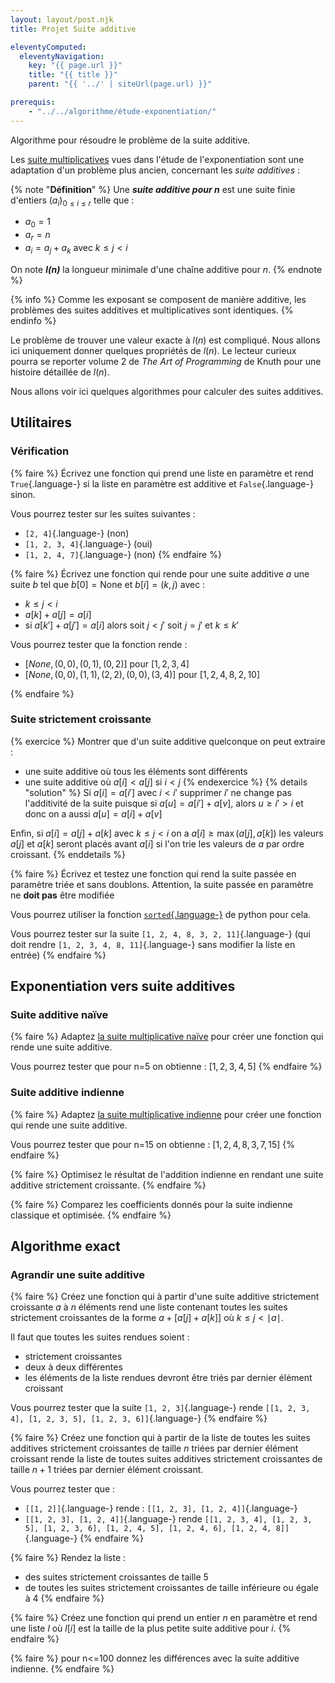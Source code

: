 ```yaml
---
layout: layout/post.njk 
title: Projet Suite additive

eleventyComputed:
  eleventyNavigation:
    key: "{{ page.url }}"
    title: "{{ title }}"
    parent: "{{ '../' | siteUrl(page.url) }}"

prerequis:
    - "../../algorithme/étude-exponentiation/"
---
```


<!-- début résumé -->

Algorithme pour résoudre le problème de la suite additive.

<!-- end résumé -->

Les [suite multiplicatives](../../algorithme/étude-exponentiation#suite-multiplicative) vues dans l'étude de l'exponentiation sont une adaptation d'un problème plus ancien, concernant les *suite additives* :

{% note "**Définition**" %}
Une ***suite additive pour $n$*** est une suite finie d'entiers $(a_i)_{0\leq i \leq r}$ telle que :

* $a_0 = 1$
* $a_r = n$
* $a_i = a_j + a_k$ avec $k \leq j < i$

On note ***$l(n)$*** la longueur minimale d'une chaîne additive pour $n$.
{% endnote %}

{% info %}
Comme les exposant se composent de manière additive, les problèmes des suites additives et multiplicatives sont identiques.
{% endinfo %}

Le problème de trouver une valeur exacte à $l(n)$ est compliqué. Nous allons ici uniquement donner quelques propriétés de $l(n)$. Le lecteur curieux pourra se reporter volume 2 de *The Art of Programming* de Knuth pour une histoire détaillée de $l(n)$.

Nous allons voir ici quelques algorithmes pour calculer des suites additives.

## Utilitaires

### Vérification

{% faire %}
Écrivez une fonction qui prend une liste en paramètre et rend `True`{.language-} si la liste en paramètre est additive et `False`{.language-} sinon.

Vous pourrez tester sur les suites suivantes :

* `[2, 4]`{.language-} (non)
* `[1, 2, 3, 4]`{.language-} (oui)
* `[1, 2, 4, 7]`{.language-} (non)
{% endfaire %}

{% faire %}
Écrivez une fonction qui rende pour une suite additive $a$ une suite $b$ tel que $b[0] = \text{None}$ et $b[i] = (k, j)$ avec :

* $k \leq j < i$
* $a[k] + a[j] = a[i]$
* si $a[k'] + a[j'] = a[i]$ alors soit $j < j'$ soit $j = j'$ et $k \leq k'$

Vous pourrez tester que la fonction rende :

* $[None, (0, 0), (0, 1), (0, 2)]$ pour $[1, 2, 3, 4]$
* $[None, (0, 0), (1, 1), (2, 2), (0, 0), (3, 4)]$ pour $[1, 2, 4, 8, 2, 10]$

{% endfaire %}

### Suite strictement croissante

{% exercice %}
Montrer que d'un suite additive quelconque on peut extraire :

* une suite additive où tous les éléments sont différents
* une suite additive où $a[i] < a[j]$ si $i < j$
{% endexercice %}
{% details "solution" %}
Si $a[i] = a[i']$ avec $i < i'$ supprimer $i'$ ne change pas l'additivité de la suite puisque si $a[u] = a[i'] + a[v]$, alors $u \geq i' > i$ et donc on a aussi $a[u] = a[i] + a[v]$

Enfin, si $a[i] = a[j] + a[k]$ avec $k \leq j < i$ on a $a[i] \geq \max(a[j], a[k])$ les valeurs $a[j]$ et $a[k]$ seront placés avant $a[i]$ si l'on trie les valeurs de $a$ par ordre croissant.
{% enddetails %}

{% faire %}
Écrivez et testez une fonction qui rend la suite passée en paramètre triée et sans doublons. Attention, la suite passée en paramètre ne **doit pas** être modifiée

Vous pourrez utiliser la fonction [`sorted`{.language-}](https://docs.python.org/3/library/functions.html#sorted) de python pour cela.

Vous pourrez tester sur la suite `[1, 2, 4, 8, 3, 2, 11]`{.language-} (qui doit rendre `[1, 2, 3, 4, 8, 11]`{.language-} sans modifier la liste en entrée)
{% endfaire %}

## Exponentiation vers suite additives

### Suite additive naïve

{% faire %}
Adaptez [la suite multiplicative naïve](../../algorithme/étude-exponentiation#multiplicatif-naif) pour créer une fonction qui rende une suite additive.

Vous pourrez tester que pour n=5 on obtienne : $[1, 2, 3, 4, 5]$
{% endfaire %}

### Suite additive indienne

{% faire %}
Adaptez [la suite multiplicative indienne](../../algorithme/étude-exponentiation#multiplicatif-indienne) pour créer une fonction qui rende une suite additive.

Vous pourrez tester que pour n=15 on obtienne : $[1, 2, 4, 8, 3, 7, 15]$
{% endfaire %}

{% faire %}
Optimisez le résultat de l'addition indienne en rendant une suite additive strictement croissante.
{% endfaire %}

{% faire %}
Comparez les coefficients donnés pour la suite indienne classique et optimisée.
{% endfaire %}

## Algorithme exact

### Agrandir une suite additive

{% faire %}
Créez une fonction qui à partir d'une suite additive strictement croissante $a$ à $n$ éléments rend une liste contenant toutes les suites strictement croissantes de la forme $a + [a[j] + a[k]]$ où $k \leq j < \mid a \mid$.

Il faut que toutes les suites rendues soient :

* strictement croissantes
* deux à deux différentes
* les éléments de la liste rendues devront être triés par dernier élément croissant

Vous pourrez tester que la suite `[1, 2, 3]`{.language-} rende `[[1, 2, 3, 4], [1, 2, 3, 5], [1, 2, 3, 6]]`{.language-}
{% endfaire %}

{% faire %}
Créez une fonction qui à partir de la liste de toutes les suites additives strictement croissantes de taille $n$ triées par dernier élément croissant rende la liste de toutes suites additives strictement croissantes de taille $n+1$ triées par dernier élément croissant.

Vous pourrez tester que :

* `[[1, 2]]`{.language-} rende : `[[1, 2, 3], [1, 2, 4]]`{.language-}
* `[[1, 2, 3], [1, 2, 4]]`{.language-} rende `[[1, 2, 3, 4], [1, 2, 3, 5], [1, 2, 3, 6], [1, 2, 4, 5], [1, 2, 4, 6], [1, 2, 4, 8]]`{.language-}
{% endfaire %}

{% faire %}
Rendez la liste :

* des suites strictement croissantes de taille 5
* de toutes les suites strictement croissantes de taille inférieure ou égale à 4
{% endfaire %}

{% faire %}
Créez une fonction qui prend un entier $n$ en paramètre et rend une liste $l$ où $l[i]$ est la taille de la plus petite suite additive pour $i$.
{% endfaire %}

{% faire %}
pour n<=100 donnez les différences avec la suite additive indienne.
{% endfaire %}
